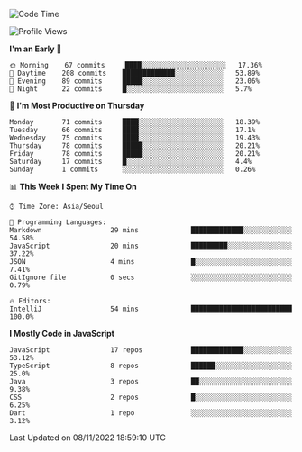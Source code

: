 <!--START_SECTION:waka-->
![Code Time](http://img.shields.io/badge/Code%20Time-4%2C291%20hrs%2041%20mins-blue)

![Profile Views](http://img.shields.io/badge/Profile%20Views-0-blue)

**I'm an Early 🐤** 

```text
🌞 Morning    67 commits     ████░░░░░░░░░░░░░░░░░░░░░   17.36% 
🌆 Daytime    208 commits    █████████████░░░░░░░░░░░░   53.89% 
🌃 Evening    89 commits     █████░░░░░░░░░░░░░░░░░░░░   23.06% 
🌙 Night      22 commits     █░░░░░░░░░░░░░░░░░░░░░░░░   5.7%

```
📅 **I'm Most Productive on Thursday** 

```text
Monday       71 commits     ████░░░░░░░░░░░░░░░░░░░░░   18.39% 
Tuesday      66 commits     ████░░░░░░░░░░░░░░░░░░░░░   17.1% 
Wednesday    75 commits     ████░░░░░░░░░░░░░░░░░░░░░   19.43% 
Thursday     78 commits     █████░░░░░░░░░░░░░░░░░░░░   20.21% 
Friday       78 commits     █████░░░░░░░░░░░░░░░░░░░░   20.21% 
Saturday     17 commits     █░░░░░░░░░░░░░░░░░░░░░░░░   4.4% 
Sunday       1 commits      ░░░░░░░░░░░░░░░░░░░░░░░░░   0.26%

```


📊 **This Week I Spent My Time On** 

```text
⌚︎ Time Zone: Asia/Seoul

💬 Programming Languages: 
Markdown                 29 mins             █████████████░░░░░░░░░░░░   54.58% 
JavaScript               20 mins             █████████░░░░░░░░░░░░░░░░   37.22% 
JSON                     4 mins              █░░░░░░░░░░░░░░░░░░░░░░░░   7.41% 
GitIgnore file           0 secs              ░░░░░░░░░░░░░░░░░░░░░░░░░   0.79%

🔥 Editors: 
IntelliJ                 54 mins             █████████████████████████   100.0%

```

**I Mostly Code in JavaScript** 

```text
JavaScript               17 repos            █████████████░░░░░░░░░░░░   53.12% 
TypeScript               8 repos             ██████░░░░░░░░░░░░░░░░░░░   25.0% 
Java                     3 repos             ██░░░░░░░░░░░░░░░░░░░░░░░   9.38% 
CSS                      2 repos             █░░░░░░░░░░░░░░░░░░░░░░░░   6.25% 
Dart                     1 repo              ░░░░░░░░░░░░░░░░░░░░░░░░░   3.12%

```



 Last Updated on 08/11/2022 18:59:10 UTC
<!--END_SECTION:waka-->
